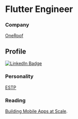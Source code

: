 # Flutter Engineer

### Company
[OneRoof](https://www.oneroofapp.com/)

## Profile
[![LinkedIn Badge](https://img.shields.io/badge/LinkedIn-Profile-informational?style=flat&logo=linkedin&logoColor=white&color=0D76A8)](https://www.linkedin.com/in/jan-stepien-developer/)

### Personality
[ESTP](https://www.16personalities.com/estp-personality)

### Reading
[Building Mobile Apps at Scale](https://www.mobileatscale.com/).
